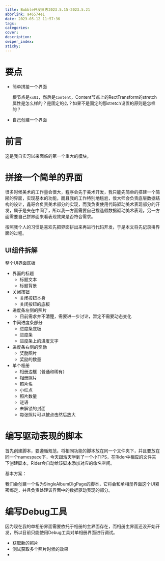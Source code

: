 ```yaml
---
title: Bubble开发日志2023.5.15-2023.5.21
abbrlink: a46574e1
date: 2023-05-12 11:57:36
tags:
categories:
cover:
description:
swiper_index:
sticky:
---
```


# 要点

- 简单拼接一个界面

  根节点是`xxUI`，然后是`Content`，Content节点上的RectTransform的stretch属性是怎么样的？是固定的么？如果不是固定的那stretch设置的原则是怎样的？
  
- 自己创建一个界面



# 前言

这是我自实习以来面临的第一个重大的模块，





# 拼接一个简单的界面

很多时候美术的工作量会很大，程序会先于美术开发，我只能先简单的搭建一个简陋的界面，实现基本的功能，而且我的工作特别地尴尬，侯大师会负责底层数据结构的设计，鑫哥会负责美术部分的实现，而我负责使用代码驱动美术表现部分的开发，属于是夹在中间了，所以我一方面需要自己捏造假数据驱动美术表现，另一方面需要自己拼界面来看表现效果是否符合需求。

按照我个人的习惯是喜欢先把界面拼出来再进行代码开发，于是本文将先记录拼界面的过程。

## UI组件拆解

整个UI界面底板

- 界面的标题
  - 标题文本
  - 标题背景
- 关闭按钮
  - 关闭按钮本身
  - 关闭按钮的底板
- 进度条左侧的照片
  - 目前需求并不清楚，需要进一步讨论，暂定不需要动态变化                                                                                                                                                                                                                                                                                                                                                                                                                                                                                                                                                                                                                                                                                                                                                                            
- 中间进度条部分
  - 进度条底板
  - 进度条
  - 进度条上的进度文字
- 进度条右侧的奖励
  - 奖励图片
  - 奖励的数量
- 单个相册
  - 相册边框（普通和稀有）
  - 相册照片
  - 照片名
  - 小红点
  - 照片数量
  - 谜语
  - 未解锁的封面
  - 每张照片可以被点击然后放大

# 编写驱动表现的脚本

首先创建脚本，要遵循规范，将相同功能的脚本放在同一个文件夹下，并且要放在同一个namespace下，今天跟浩天学到了一个小TIPS，在Rider中相应的文件夹下创建脚本，Rider会自动给该脚本添加对应的命名空间。

基本方案：

我们会创建一个名为SingleAlbumDlgPage的脚本，它将会和单相册界面这个UI紧密绑定，并且负责处理该界面中的数据驱动表现的部分。









# 编写Debug工具

因为现在我的单相册界面需要依托于相册的主界面存在，而相册主界面还没开始开发，所以目前只能使用Debug工具对单相册界面进行调试。



- 获取新的照片
- 测试获取多个照片时候的效果
- 

